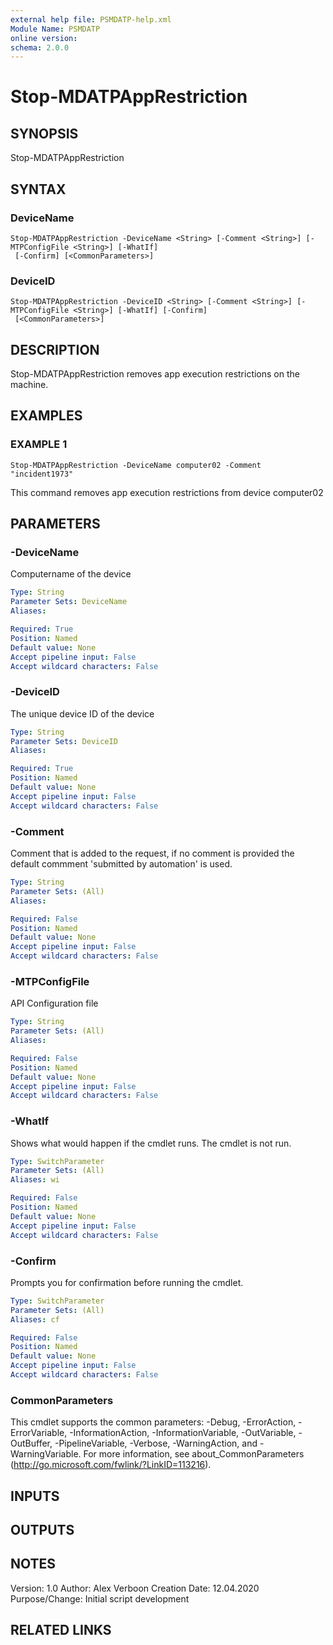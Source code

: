 ```yaml
---
external help file: PSMDATP-help.xml
Module Name: PSMDATP
online version:
schema: 2.0.0
---
```


# Stop-MDATPAppRestriction

## SYNOPSIS
Stop-MDATPAppRestriction

## SYNTAX

### DeviceName
```
Stop-MDATPAppRestriction -DeviceName <String> [-Comment <String>] [-MTPConfigFile <String>] [-WhatIf]
 [-Confirm] [<CommonParameters>]
```

### DeviceID
```
Stop-MDATPAppRestriction -DeviceID <String> [-Comment <String>] [-MTPConfigFile <String>] [-WhatIf] [-Confirm]
 [<CommonParameters>]
```

## DESCRIPTION
Stop-MDATPAppRestriction removes app execution restrictions on the machine.

## EXAMPLES

### EXAMPLE 1
```
Stop-MDATPAppRestriction -DeviceName computer02 -Comment "incident1973"
```

This command removes app execution restrictions from  device computer02

## PARAMETERS

### -DeviceName
Computername of the device

```yaml
Type: String
Parameter Sets: DeviceName
Aliases:

Required: True
Position: Named
Default value: None
Accept pipeline input: False
Accept wildcard characters: False
```

### -DeviceID
The unique device ID of the device

```yaml
Type: String
Parameter Sets: DeviceID
Aliases:

Required: True
Position: Named
Default value: None
Accept pipeline input: False
Accept wildcard characters: False
```

### -Comment
Comment that is added to the request, if no comment is provided the default commment 'submitted by automation' is used.

```yaml
Type: String
Parameter Sets: (All)
Aliases:

Required: False
Position: Named
Default value: None
Accept pipeline input: False
Accept wildcard characters: False
```

### -MTPConfigFile
API Configuration file

```yaml
Type: String
Parameter Sets: (All)
Aliases:

Required: False
Position: Named
Default value: None
Accept pipeline input: False
Accept wildcard characters: False
```

### -WhatIf
Shows what would happen if the cmdlet runs.
The cmdlet is not run.

```yaml
Type: SwitchParameter
Parameter Sets: (All)
Aliases: wi

Required: False
Position: Named
Default value: None
Accept pipeline input: False
Accept wildcard characters: False
```

### -Confirm
Prompts you for confirmation before running the cmdlet.

```yaml
Type: SwitchParameter
Parameter Sets: (All)
Aliases: cf

Required: False
Position: Named
Default value: None
Accept pipeline input: False
Accept wildcard characters: False
```

### CommonParameters
This cmdlet supports the common parameters: -Debug, -ErrorAction, -ErrorVariable, -InformationAction, -InformationVariable, -OutVariable, -OutBuffer, -PipelineVariable, -Verbose, -WarningAction, and -WarningVariable.
For more information, see about_CommonParameters (http://go.microsoft.com/fwlink/?LinkID=113216).

## INPUTS

## OUTPUTS

## NOTES
Version:        1.0
Author:         Alex Verboon
Creation Date:  12.04.2020
Purpose/Change: Initial script development

## RELATED LINKS
